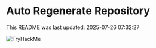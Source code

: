 # Auto Regenerate Repository

This README was last updated: 2025-07-26 07:32:27

 ![TryHackMe](https://tryhackme.com/badge/533634)